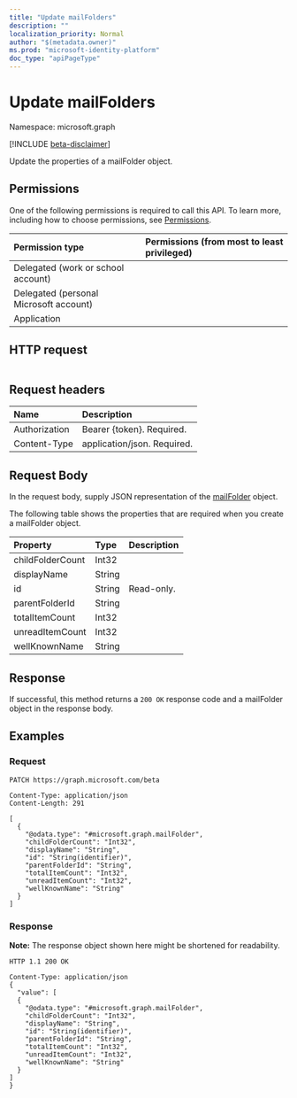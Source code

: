 ```yaml
---
title: "Update mailFolders"
description: ""
localization_priority: Normal
author: "$(metadata.owner)"
ms.prod: "microsoft-identity-platform"
doc_type: "apiPageType"
---
```


# Update mailFolders

Namespace: microsoft.graph

[!INCLUDE [beta-disclaimer](../../includes/beta-disclaimer.md)]

Update the properties of a mailFolder object.

## Permissions

One of the following permissions is required to call this API. To learn more, including how to choose permissions, see [Permissions](/graph/permissions-reference).

| Permission type                        | Permissions (from most to least privileged) |
| :------------------------------------- | :------------------------------------------ |
| Delegated (work or school account)     |                                             |
| Delegated (personal Microsoft account) |                                             |
| Application                            |                                             |

## HTTP request

<!-- {
  "blockType": "ignored"
}
-->

```http

```

## Request headers

| Name          | Description                 |
| :------------ | :-------------------------- |
| Authorization | Bearer {token}. Required.   |
| Content-Type  | application/json. Required. |

## Request Body

In the request body, supply JSON representation of the [mailFolder](../resources/-mailfolder.md) object.

<!-- Actions and Functions -->

<!-- CRUD Methods -->

The following table shows the properties that are required when you create a mailFolder object.

| Property         | Type   | Description |
| :--------------- | :----- | :---------- |
| childFolderCount | Int32  |             |
| displayName      | String |             |
| id               | String | Read-only.  |
| parentFolderId   | String |             |
| totalItemCount   | Int32  |             |
| unreadItemCount  | Int32  |             |
| wellKnownName    | String |             |

## Response

If successful, this method returns a `200 OK` response code and a mailFolder object in the response body.

## Examples

### Request

<!-- {
  "blockType": "request",
  "name": "update_mailfolders"
}
-->

```http
PATCH https://graph.microsoft.com/beta

Content-Type: application/json
Content-Length: 291

[
  {
    "@odata.type": "#microsoft.graph.mailFolder",
    "childFolderCount": "Int32",
    "displayName": "String",
    "id": "String(identifier)",
    "parentFolderId": "String",
    "totalItemCount": "Int32",
    "unreadItemCount": "Int32",
    "wellKnownName": "String"
  }
]

```

### Response

**Note:** The response object shown here might be shortened for readability.

<!-- {
  "blockType": "response",
  "truncated": true,
  "@odata.type": "$(this.ReturnTypeFullName)"
}
-->

```http
HTTP 1.1 200 OK

Content-Type: application/json
{
  "value": [
  {
    "@odata.type": "#microsoft.graph.mailFolder",
    "childFolderCount": "Int32",
    "displayName": "String",
    "id": "String(identifier)",
    "parentFolderId": "String",
    "totalItemCount": "Int32",
    "unreadItemCount": "Int32",
    "wellKnownName": "String"
  }
]
}

```
